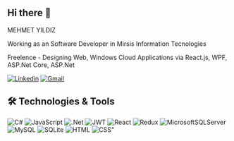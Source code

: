 ## Hi there 👋

MEHMET YILDIZ 

Working as an Software Developer in Mirsis Information Tecnologies

Freelence - Designing Web, Windows Cloud Applications via React.js, WPF, ASP.Net Core, ASP.Net

[![Linkedin](https://img.shields.io/badge/linkedin-%230077B5.svg?style=for-the-badge&logo=linkedin&logoColor=white)](https://www.linkedin.com/in/mehmet-yildiz-716814196/) [![Gmail](https://img.shields.io/badge/Gmail-D14836?style=for-the-badge&logo=gmail&logoColor=white)](mailto:yildiz655@gmail.com) 

## 🛠 Technologies & Tools

![C#](https://img.shields.io/badge/c%23-%23239120.svg?style=for-the-badge&logo=c-sharp&logoColor=white) ![JavaScript](https://img.shields.io/badge/javascript-%23323330.svg?style=for-the-badge&logo=javascript&logoColor=%23F7DF1E) ![.Net](https://img.shields.io/badge/.NET-5C2D91?style=for-the-badge&logo=.net&logoColor=white) ![JWT](https://img.shields.io/badge/JWT-black?style=for-the-badge&logo=JSON%20web%20tokens) ![React](https://img.shields.io/badge/react-%2320232a.svg?style=for-the-badge&logo=react&logoColor=%2361DAFB) ![Redux](https://img.shields.io/badge/redux-%23593d88.svg?style=for-the-badge&logo=redux&logoColor=white) ![MicrosoftSQLServer](https://img.shields.io/badge/Microsoft%20SQL%20Sever-CC2927?style=for-the-badge&logo=microsoft%20sql%20server&logoColor=white) ![MySQL](https://img.shields.io/badge/mysql-%2300f.svg?style=for-the-badge&logo=mysql&logoColor=white) ![SQLite](https://img.shields.io/badge/sqlite-%2307405e.svg?style=for-the-badge&logo=sqlite&logoColor=white) ![HTML](https://img.shields.io/badge/HTML-239120?style=for-the-badge&logo=html5&logoColor=white) ![CSS"](https://img.shields.io/badge/CSS-239120?&style=for-the-badge&logo=css3&logoColor=white)  











